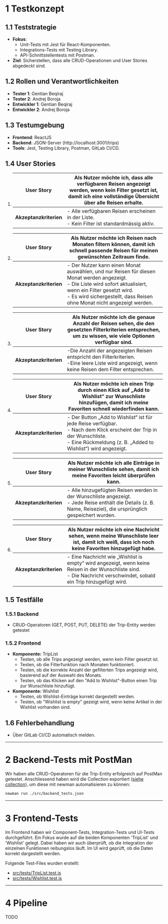 # 1 Testkonzept

## 1.1 Teststrategie
- **Fokus**:
  - Unit-Tests mit Jest für React-Komponenten.
  - Integrations-Tests mit Testing Library.
  - API-Schnittstellentests mit Postman.
- **Ziel**: Sicherstellen, dass alle CRUD-Operationen und User Stories abgedeckt sind.

## 1.2 Rollen und Verantwortlichkeiten
- **Tester 1**: Gentian Beqiraj
- **Tester 2**: Andrej Boroja
- **Entwickler 1**: Gentian Beqiraj
- **Entwickler 2**: Andrej Boroja

## 1.3 Testumgebung
- **Frontend**: ReactJS
- **Backend**: JSON-Server (http://localhost:3001/trips)
- **Tools**: Jest, Testing Library, Postman, GitLab CI/CD.

## 1.4 User Stories
1. | **User Story**         | Als Nutzer möchte ich, dass alle verfügbaren Reisen angezeigt werden, wenn kein Filter gesetzt ist, damit ich eine vollständige Übersicht über alle Reisen erhalte. |
   |------------------------|---------------------------------------------------------------------------------------------------------------------------------------------------------------------|
   | **Akzeptanzkriterien** | - Alle verfügbaren Reisen erscheinen in der Liste. <br/>- Kein Filter ist standardmässig aktiv.                                                                     |

2. | **User Story**         | Als Nutzer möchte ich Reisen nach Monaten filtern können, damit ich schnell passende Reisen für meinen gewünschten Zeitraum finde.                                                                                                                 |
   |------------------------|----------------------------------------------------------------------------------------------------------------------------------------------------------------------------------------------------------------------------------------------------|
   | **Akzeptanzkriterien** | - Der Nutzer kann einen Monat auswählen, und nur Reisen für diesen Monat werden angezeigt. <br/>- Die Liste wird sofort aktualisiert, wenn ein Filter gesetzt wird. <br/>- Es wird sichergestellt, dass Reisen ohne Monat nicht angezeigt werden.  |

3. | **User Story**         | Als Nutzer möchte ich die genaue Anzahl der Reisen sehen, die den gesetzten Filterkriterien entsprechen, um zu wissen, wie viele Optionen verfügbar sind.  |
   |------------------------|------------------------------------------------------------------------------------------------------------------------------------------------------------|
   | **Akzeptanzkriterien** | -Die Anzahl der angezeigten Reisen entspricht den Filterkriterien. <br/>-Eine leere Liste wird angezeigt, wenn keine Reisen dem Filter entsprechen.        |

4. | **User Story**         | Als Nutzer möchte ich einen Trip durch einen Klick auf „Add to Wishlist“ zur Wunschliste hinzufügen, damit ich meine Favoriten schnell wiederfinden kann.                                     |
   |------------------------|-----------------------------------------------------------------------------------------------------------------------------------------------------------------------------------------------|
   | **Akzeptanzkriterien** | - Der Button „Add to Wishlist“ ist für jede Reise verfügbar. <br/>- Nach dem Klick erscheint der Trip in der Wunschliste. <br/>- Eine Rückmeldung (z. B. „Added to Wishlist“) wird angezeigt. |

5. | **User Story**         | Als Nutzer möchte ich alle Einträge in meiner Wunschliste sehen, damit ich meine Favoriten leicht überprüfen kann.                                                   |
   |------------------------|----------------------------------------------------------------------------------------------------------------------------------------------------------------------|
   | **Akzeptanzkriterien** | - Alle hinzugefügten Reisen werden in der Wunschliste angezeigt. <br/>- Jede Reise enthält die Details (z. B. Name, Reiseziel), die ursprünglich gespeichert wurden. |

6. | **User Story**         | Als Nutzer möchte ich eine Nachricht sehen, wenn meine Wunschliste leer ist, damit ich weiß, dass ich noch keine Favoriten hinzugefügt habe.                             |
   |------------------------|--------------------------------------------------------------------------------------------------------------------------------------------------------------------------|
   | **Akzeptanzkriterien** | - Eine Nachricht wie „Wishlist is empty“ wird angezeigt, wenn keine Reisen in der Wunschliste sind. <br/>- Die Nachricht verschwindet, sobald ein Trip hinzugefügt wird. |

## 1.5 Testfälle

### 1.5.1 Backend
- CRUD-Operatoren (GET, POST, PUT, DELETE) der Trip-Entity werden getestet

### 1.5.2 Frontend
- **Komponente:** TripList
  - Testen, ob alle Trips angezeigt werden, wenn kein Filter gesetzt ist.
  - Testen, ob die Filterfunktion nach Monaten funktioniert.
  - Testen, ob die korrekte Anzahl der gefilterten Trips angezeigt wird, basierend auf der Auswahl des Monats.
  - Testen, ob das Klicken auf den "Add to Wishlist"-Button einen Trip zur Wunschliste hinzufügt.
- **Komponente:** Wishlist
  - Testen, ob Wishlist-Einträge korrekt dargestellt werden.
  - Testen, ob "Wishlist is empty" gezeigt wird, wenn keine Artikel in der Wishlist vorhanden sind.

## 1.6 Fehlerbehandlung
- Über GitLab CI/CD automatisch melden.

---

# 2 Backend-Tests mit PostMan
Wir haben alle CRUD-Operatoren für die Trip-Entity erfolgreich auf PostMan getestet. Anschliessend 
haben wird die Collection exportiert ([siehe collection](./src/backend_tests.json)), um diese mit 
newman automatisieren zu können:

```bash
newman run ./src/backend_tests.json
```

---

# 3 Frontend-Tests
Im Frontend haben wir Component-Tests, Integration-Tests und UI-Tests durchgeführt. Ein Fokus wurde 
auf die beiden Komponenten 'TripList' und 'Wishlist' gelegt. Dabei haben wir auch überprüft, ob die
Integration der einzelnen Funktionen reibungslos läuft. Im UI wird geprüft, ob die Daten korrekt 
dargestellt werden.

Folgende Test-Files wurden erstellt:
- [src/tests/TripList.test.js](./src/tests/TripList.test.js)
- [src/tests/Wishlist.test.js](./src/tests/Wishlist.test.js)

---

# 4 Pipeline

TODO

